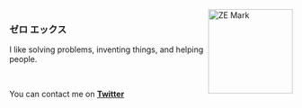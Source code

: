 <img src="https://user-images.githubusercontent.com/94782988/180606988-661bb7e1-bd2a-42b8-9fcf-b053861a6917.gif" alt="ZE Mark" align="right" width="150"/>

### ゼロ エックス

I like solving problems, inventing things, and helping people.

<br>

You can contact me on [**Twitter**](https://twitter.com/ZeroEkkusu00x)

<!--
**ZeroEkkusu/ZeroEkkusu** is a ✨ _special_ ✨ repository because its `README.md` (this file) appears on your GitHub profile.

Here are some ideas to get you started:

- 🔭 I’m currently working on ...
- 🌱 I’m currently learning ...
- 👯 I’m looking to collaborate on ...
- 🤔 I’m looking for help with ...
- 💬 Ask me about ...
- 📫 How to reach me: ...
- 😄 Pronouns: ...
- ⚡ Fun fact: ...
-->
